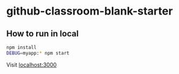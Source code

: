 # github-classroom-blank-starter

## How to run in local 

```bash
npm install
DEBUG=myapp:* npm start
```
Visit [localhost:3000](http://localhost:3000)